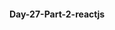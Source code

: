 #### Day-27-Part-2-reactjs
<!-- # Tasks performed:

## Assignment :
No assignment for today


# Practice content:
-  -->
